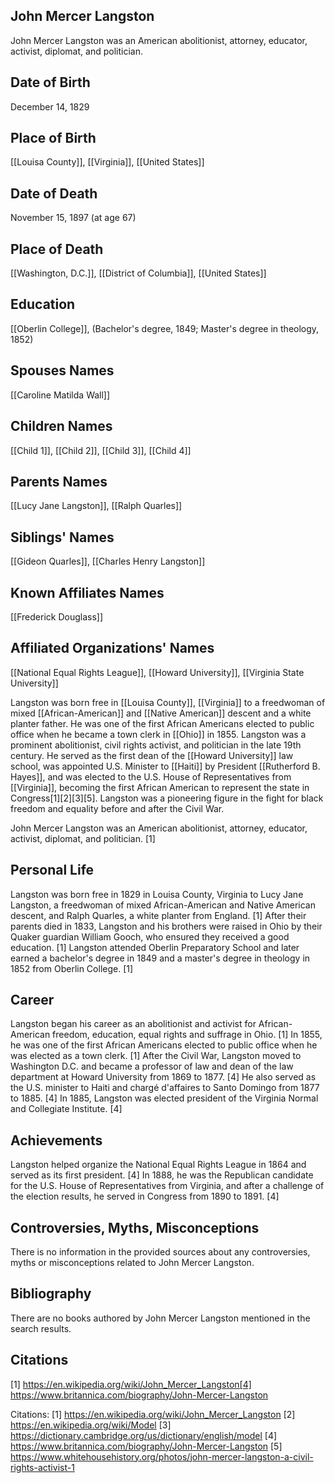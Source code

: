 ## John Mercer Langston
John Mercer Langston was an American abolitionist, attorney, educator, activist, diplomat, and politician.

## Date of Birth
December 14, 1829

## Place of Birth
[[Louisa County]], [[Virginia]], [[United States]]

## Date of Death
November 15, 1897 (at age 67)

## Place of Death
[[Washington, D.C.]], [[District of Columbia]], [[United States]]

## Education
[[Oberlin College]], (Bachelor's degree, 1849; Master's degree in theology, 1852)

## Spouses Names
[[Caroline Matilda Wall]]

## Children Names
[[Child 1]], [[Child 2]], [[Child 3]], [[Child 4]]

## Parents Names
[[Lucy Jane Langston]], [[Ralph Quarles]]

## Siblings' Names
[[Gideon Quarles]], [[Charles Henry Langston]]

## Known Affiliates Names
[[Frederick Douglass]]

## Affiliated Organizations' Names
[[National Equal Rights League]], [[Howard University]], [[Virginia State University]]

Langston was born free in [[Louisa County]], [[Virginia]] to a freedwoman of mixed [[African-American]] and [[Native American]] descent and a white planter father. He was one of the first African Americans elected to public office when he became a town clerk in [[Ohio]] in 1855. Langston was a prominent abolitionist, civil rights activist, and politician in the late 19th century. He served as the first dean of the [[Howard University]] law school, was appointed U.S. Minister to [[Haiti]] by President [[Rutherford B. Hayes]], and was elected to the U.S. House of Representatives from [[Virginia]], becoming the first African American to represent the state in Congress[1][2][3][5]. Langston was a pioneering figure in the fight for black freedom and equality before and after the Civil War.

John Mercer Langston was an American abolitionist, attorney, educator, activist, diplomat, and politician. [1]

## Personal Life
Langston was born free in 1829 in Louisa County, Virginia to Lucy Jane Langston, a freedwoman of mixed African-American and Native American descent, and Ralph Quarles, a white planter from England. [1] After their parents died in 1833, Langston and his brothers were raised in Ohio by their Quaker guardian William Gooch, who ensured they received a good education. [1] Langston attended Oberlin Preparatory School and later earned a bachelor's degree in 1849 and a master's degree in theology in 1852 from Oberlin College. [1]

## Career
Langston began his career as an abolitionist and activist for African-American freedom, education, equal rights and suffrage in Ohio. [1] In 1855, he was one of the first African Americans elected to public office when he was elected as a town clerk. [1] After the Civil War, Langston moved to Washington D.C. and became a professor of law and dean of the law department at Howard University from 1869 to 1877. [4] He also served as the U.S. minister to Haiti and chargé d'affaires to Santo Domingo from 1877 to 1885. [4] In 1885, Langston was elected president of the Virginia Normal and Collegiate Institute. [4]

## Achievements
Langston helped organize the National Equal Rights League in 1864 and served as its first president. [4] In 1888, he was the Republican candidate for the U.S. House of Representatives from Virginia, and after a challenge of the election results, he served in Congress from 1890 to 1891. [4]

## Controversies, Myths, Misconceptions
There is no information in the provided sources about any controversies, myths or misconceptions related to John Mercer Langston.

## Bibliography
There are no books authored by John Mercer Langston mentioned in the search results.

## Citations
[1] https://en.wikipedia.org/wiki/John_Mercer_Langston[4] https://www.britannica.com/biography/John-Mercer-Langston

Citations:
[1] https://en.wikipedia.org/wiki/John_Mercer_Langston
[2] https://en.wikipedia.org/wiki/Model
[3] https://dictionary.cambridge.org/us/dictionary/english/model
[4] https://www.britannica.com/biography/John-Mercer-Langston
[5] https://www.whitehousehistory.org/photos/john-mercer-langston-a-civil-rights-activist-1